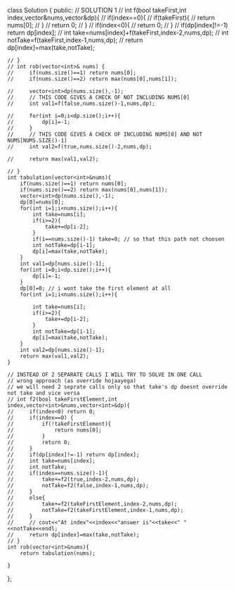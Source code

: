 class Solution {
public:
    // SOLUTION 1 
    // int f(bool takeFirst,int index,vector<int>&nums,vector<int>&dp){
    //     if(index==0){
    //         if(takeFirst){
    //             return nums[0];
    //         }
    //         return 0;
    //     }
    //     if(index<0){
    //         return 0;
    //     }
    //     if(dp[index]!=-1) return dp[index];
    //     int take=nums[index]+f(takeFirst,index-2,nums,dp);
    //     int notTake=f(takeFirst,index-1,nums,dp);
    //     return dp[index]=max(take,notTake);

    // }
    // int rob(vector<int>& nums) {  
    //     if(nums.size()==1) return nums[0];
    //     if(nums.size()==2) return max(nums[0],nums[1]);

    //     vector<int>dp(nums.size(),-1);
    //     // THIS CODE GIVES A CHECK OF NOT INCLUDING NUMS[0]
    //     int val1=f(false,nums.size()-1,nums,dp);

    //     for(int i=0;i<dp.size();i++){
    //         dp[i]=-1;
    //     }
    //     // THIS CODE GIVES A CHECK OF INCLUDING NUMS[0] AND NOT NUMS[NUMS.SIZE()-1]
    //     int val2=f(true,nums.size()-2,nums,dp);

    //     return max(val1,val2);

    // }
    int tabulation(vector<int>&nums){
        if(nums.size()==1) return nums[0];
        if(nums.size()==2) return max(nums[0],nums[1]);
        vector<int>dp(nums.size(),-1);
        dp[0]=nums[0];
        for(int i=1;i<nums.size();i++){
            int take=nums[i];
            if(i>=2){
                take+=dp[i-2];
            }
            if(i==nums.size()-1) take=0; // so that this path not choosen
            int notTake=dp[i-1];
            dp[i]=max(take,notTake);
        }
        int val1=dp[nums.size()-1];
        for(int i=0;i<dp.size();i++){
            dp[i]=-1;
        }
        dp[0]=0; // i wont take the first element at all
        for(int i=1;i<nums.size();i++){
            
            int take=nums[i];
            if(i>=2){
                take+=dp[i-2];
            }
            int notTake=dp[i-1];
            dp[i]=max(take,notTake);
        }
        int val2=dp[nums.size()-1];
        return max(val1,val2);
    }

    // INSTEAD OF 2 SEPARATE CALLS I WILL TRY TO SOLVE IN ONE CALL
    // wrong approach (as override hojaayega)
    // we will need 2 seprate calls only so that take's dp doesnt override not take and vice versa
    // int f2(bool takeFirstElement,int index,vector<int>&nums,vector<int>&dp){
    //     if(index<0) return 0;
    //     if(index==0) {
    //         if(!takeFirstElement){
    //             return nums[0];
    //         }
    //         return 0;
    //     }
    //     if(dp[index]!=-1) return dp[index];
    //     int take=nums[index];
    //     int notTake;
    //     if(index==nums.size()-1){
    //         take+=f2(true,index-2,nums,dp);
    //         notTake=f2(false,index-1,nums,dp);
    //     }
    //     else{
    //         take+=f2(takeFirstElement,index-2,nums,dp);
    //         notTake=f2(takeFirstElement,index-1,nums,dp);
    //     }
    //     // cout<<"At index"<<index<<"answer is"<<take<<" "<<notTake<<endl;
    //     return dp[index]=max(take,notTake);
    // }
    int rob(vector<int>&nums){
        return tabulation(nums);

    }
    
};